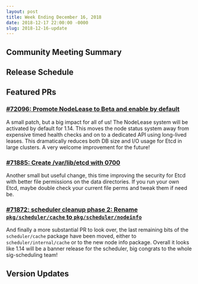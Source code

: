 ```yaml
---
layout: post
title: Week Ending December 16, 2018
date: 2018-12-17 22:00:00 -0000
slug: 2018-12-16-update
---
```


## Community Meeting Summary

## Release Schedule

## Featured PRs

### [#72096: Promote NodeLease to Beta and enable by default](https://github.com/kubernetes/kubernetes/pull/72096)

A small patch, but a big impact for all of us! The NodeLease system will be activated by default for 1.14. This moves the node status system away from expensive timed health checks and on to a dedicated API using long-lived leases. This dramatically reduces both DB size and I/O usage for Etcd in large clusters. A very welcome improvement for the future!

### [#71885: Create /var/lib/etcd with 0700](https://github.com/kubernetes/kubernetes/pull/71885)

Another small but useful change, this time improving the security for Etcd with better file permissions on the data directories. If you run your own Etcd, maybe double check your current file perms and tweak them if need be.

### [#71872: scheduler cleanup phase 2: Rename `pkg/scheduler/cache` to `pkg/scheduler/nodeinfo`](https://github.com/kubernetes/kubernetes/pull/71872)

And finally a more substantial PR to look over, the last remaining bits of the `scheduler/cache` package have been moved, either to `scheduler/internal/cache` or to the new node info package. Overall it looks like 1.14 will be a banner release for the scheduler, big congrats to the whole sig-scheduling team!

## Version Updates
